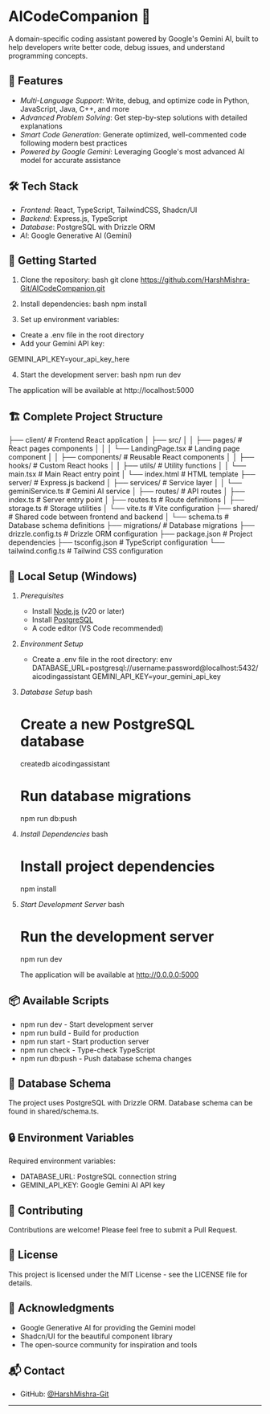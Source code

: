 # AICodeCompanion 🤖

A domain-specific coding assistant powered by Google's Gemini AI, built to help developers write better code, debug issues, and understand programming concepts.

## 🌟 Features

- *Multi-Language Support*: Write, debug, and optimize code in Python, JavaScript, Java, C++, and more
- *Advanced Problem Solving*: Get step-by-step solutions with detailed explanations
- *Smart Code Generation*: Generate optimized, well-commented code following modern best practices
- *Powered by Google Gemini*: Leveraging Google's most advanced AI model for accurate assistance

## 🛠 Tech Stack

- *Frontend*: React, TypeScript, TailwindCSS, Shadcn/UI
- *Backend*: Express.js, TypeScript
- *Database*: PostgreSQL with Drizzle ORM
- *AI*: Google Generative AI (Gemini)

## 🚀 Getting Started

1. Clone the repository:
bash
git clone https://github.com/HarshMishra-Git/AICodeCompanion.git


2. Install dependencies:
bash
npm install


3. Set up environment variables:
- Create a .env file in the root directory
- Add your Gemini API key:

GEMINI_API_KEY=your_api_key_here


4. Start the development server:
bash
npm run dev


The application will be available at http://localhost:5000

## 🏗 Complete Project Structure


├── client/                      # Frontend React application
│   ├── src/
│   │   ├── pages/              # React pages components
│   │   │   └── LandingPage.tsx # Landing page component
│   │   ├── components/         # Reusable React components
│   │   ├── hooks/             # Custom React hooks
│   │   ├── utils/             # Utility functions
│   │   └── main.tsx          # Main React entry point
│   └── index.html            # HTML template
├── server/                    # Express.js backend
│   ├── services/             # Service layer
│   │   └── geminiService.ts  # Gemini AI service
│   ├── routes/              # API routes
│   ├── index.ts            # Server entry point
│   ├── routes.ts          # Route definitions
│   ├── storage.ts        # Storage utilities
│   └── vite.ts          # Vite configuration
├── shared/              # Shared code between frontend and backend
│   └── schema.ts       # Database schema definitions
├── migrations/         # Database migrations
├── drizzle.config.ts  # Drizzle ORM configuration
├── package.json       # Project dependencies
├── tsconfig.json     # TypeScript configuration
└── tailwind.config.ts # Tailwind CSS configuration


## 🚀 Local Setup (Windows)

1. *Prerequisites*
   - Install [Node.js](https://nodejs.org/) (v20 or later)
   - Install [PostgreSQL](https://www.postgresql.org/download/windows/)
   - A code editor (VS Code recommended)

2. *Environment Setup*
   - Create a .env file in the root directory:
   env
   DATABASE_URL=postgresql://username:password@localhost:5432/aicodingassistant
   GEMINI_API_KEY=your_gemini_api_key
   

3. *Database Setup*
   bash
   # Create a new PostgreSQL database
   createdb aicodingassistant

   # Run database migrations
   npm run db:push
   

4. *Install Dependencies*
   bash
   # Install project dependencies
   npm install
   

5. *Start Development Server*
   bash
   # Run the development server
   npm run dev
   

   The application will be available at http://0.0.0.0:5000

## 📦 Available Scripts

- npm run dev - Start development server
- npm run build - Build for production
- npm run start - Start production server
- npm run check - Type-check TypeScript
- npm run db:push - Push database schema changes

## 💾 Database Schema

The project uses PostgreSQL with Drizzle ORM. Database schema can be found in shared/schema.ts.

## 🔒 Environment Variables

Required environment variables:
- DATABASE_URL: PostgreSQL connection string
- GEMINI_API_KEY: Google Gemini AI API key

## 🤝 Contributing

Contributions are welcome! Please feel free to submit a Pull Request.

## 📝 License

This project is licensed under the MIT License - see the LICENSE file for details.

## 🙏 Acknowledgments

- Google Generative AI for providing the Gemini model
- Shadcn/UI for the beautiful component library
- The open-source community for inspiration and tools

## 📬 Contact

- GitHub: [@HarshMishra-Git](https://github.com/HarshMishra-Git)

---

